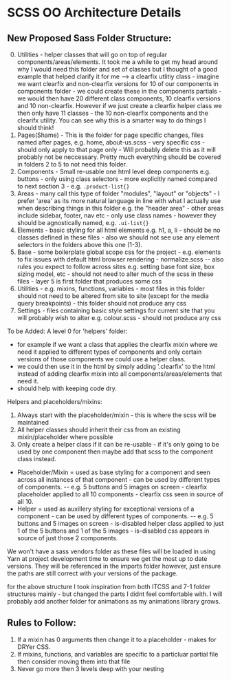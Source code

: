 ﻿# SCSS OO Architecture Details

## New Proposed Sass Folder Structure:
0. Utilities - helper classes that will go on top of regular components/areas/elements. It took me a while to get my head around why I would need this folder and set of classes but I thought of a good example that helped clarify it for me --> a clearfix utlitiy class - imagine we want clearfix and non-clearfix versions for 10 of our components in components folder - we could create these in the components partials - we would then have 20 different class components, 10 clearfix versions and 10 non-clearfix. However if we just create a clearfix helper class we then only have 11 classes - the 10 non-clearfix components and the clearifx utility. You can see why this is a smarter way to do things I should think!
1. Pages(Shame) - This is the folder for page specific changes, files named after pages, e.g. home, about-us.scss - very specific css - should only apply to that page only - Will probably delete this as it will probably not be neccessary. Pretty much everything should be covered in folders 2 to 5 to not need this folder.
2. Components - Small re-usable one html level deep components e.g. buttons - only using class selectors - more explicitly named compared to 
next section 3 - e.g. `.product-list{}`
3. Areas - many call this type of folder "modules", "layout" or "objects" - I prefer 'area' as its more natural language in line with
what I actually use when describing things in this folder e.g. the "header area" - other areas include sidebar, footer, nav etc - only use 
class names - however they should be agnostically named, e.g. `.ui-list{}`
4. Elements - basic styling for all html elements e.g. h1, a, li - should be no classes defined in these files - also we should 
not see use any element selectors in the folders above this one (1-3).
5. Base - some boilerplate global scope css for the project - e.g. elements to fix issues with default html browser rendering - normalize.scss -- 
also rules you expect to follow across sites e.g. setting base font size, box sizing model, etc - should not need to alter much of the scss in these 
files - layer 5 is first folder that produces some css 
6. Utilities - e.g. mixins, functions, variables - most files in this folder should not need to be altered from site to site 
(except for the media query breakpoints) - this folder should not produce any css
7. Settings - files containing basic style settings for current site that you will probably wish to alter e.g. colour.scss - should not produce any css

To be Added:
A level 0 for 'helpers' folder:
- for example if we want a class that applies the clearfix mixin where we need it applied to different types of components 
and only certain versions of those components we could use a helper class. 
- we could then use it in the html by simply adding '.clearfix' to the html instead of adding clearfix mixin into all components/areas/elements that need it.
- should help with keeping code dry.

Helpers and placeholders/mixins:
1. Always start with the placeholder/mixin - this is where the scss will be maintained
2. All helper classes should inherit their css from an existing mixin/placeholder where possible
3. Only create a helper class if it can be re-usable - if it's only going to be used by one component then maybe add that scss to the component class instead.
- Placeholder/Mixin = used as base styling for a component and seen across all instances of that component - can be used by different types of components.
-- e.g. 5 buttons and 5 images on screen - clearfix placeholder applied to all 10 components - clearfix css seen in source of all 10.
- Helper = used as auxillery styling for exceptional versions of a component - can be used by different types of components.
-- e.g. 5 buttons and 5 images on screen - is-disabled helper class applied to just 1 of the 5 buttons and 1 of the 5 images - is-disabled css appears in source of just those 2 components.

We won't have a sass vendors folder as these files will be loaded in using Yarn at project development time to ensure we get the most up to date versions. They will be referenced in the imports folder however, just ensure the paths are still correct with your versions of the package.

for the above structure I took inspiration from both ITCSS and 7-1 folder structures mainly - but changed the parts I didnt feel comfortable with. I will 
probably add another folder for animations as my animations library grows.

## Rules to Follow:
1. If a mixin has 0 arguments then change it to a placeholder - makes for DRYer CSS.
2. If mixins, functions, and variables are specific to a particluar partial file then consider moving them into that file
3. Never go more then 3 levels deep with your nesting
